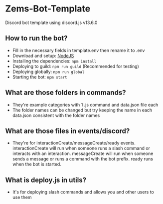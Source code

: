 # Zems-Bot-Template
 Discord bot template using discord.js v13.6.0

## How to run the bot?
* Fill in the necessary fields in template.env then rename it to .env
* Download and setup: [NodeJS](https://nodejs.org)
* Installing the dependencies: `npm install`
* Deploying to guild: `npm run guild` (Recommended for testing)
* Deploying globally: `npm run global`
* Starting the bot: `npm start`

## What are those folders in commands?
* They're example categories with 1 .js command and data.json file each
* The folder names can be changed but try keeping the name in each data.json consistent with the folder names

## What are those files in events/discord?
* They're for interactionCreate/messageCreate/ready events. interactionCreate will run when someone runs a slash command or interacts with an interaction. messageCreate will run when someone sends a message or runs a command with the bot prefix. ready runs when the bot is started.

## What is deploy.js in utils?
* It's for deploying slash commands and allows you and other users to use them